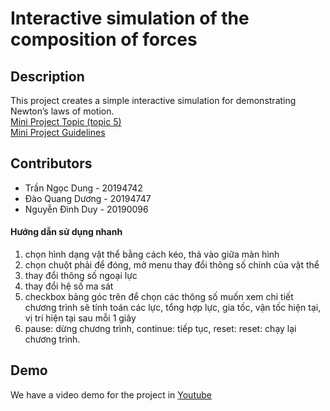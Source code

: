 # Interactive simulation of the composition of forces

## Description
This project creates a simple interactive simulation for demonstrating Newton’s laws of motion.</br>
[Mini Project Topic (topic 5)](https://www.dropbox.com/sh/b8yklpc8g2k88go/AAB3FL4hZH6IJIgoDmDluInpa/Mini-project?dl=0&preview=Mini-projectTopics-v2.pdf&subfolder_nav_tracking=1)    
[Mini Project Guidelines](https://www.dropbox.com/sh/b8yklpc8g2k88go/AAB3FL4hZH6IJIgoDmDluInpa/Mini-project?dl=0&preview=Mini-Project-Guidelines.pdf&subfolder_nav_tracking=1)


## Contributors
<ul><li>Trần Ngọc Dung  - 20194742</li><li>Đào Quang Dương - 20194747</li><li>Nguyễn Đình Duy - 20190096</li></ul>


#### Hướng dẫn sử dụng nhanh  
1. chọn hình dạng vật thể bằng cách kéo, thả vào giữa màn hình  
2. chọn chuột phải để đóng, mở menu thay đổi thông số chính của vật thể  
3. thay đổi thông số ngoại lực  
4. thay đổi hệ số ma sát  
5. checkbox bảng góc trên để chọn các thông số muốn xem chi tiết  
chương trình sẽ tính toán các lực, tổng hợp lực, gia tốc, vận tốc hiện tại, vị trí hiện tại sau mỗi 1 giây  
6. pause: dừng chương trình, continue: tiếp tục, reset: reset: chạy lại chương trình.

## Demo
We have a video demo for the project in [Youtube](https://www.youtube.com/watch?v=9n3YYARoG6g)



